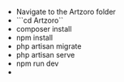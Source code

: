 - Navigate to the Artzoro folder
- ```cd Artzoro``
- composer install
- npm install
- php artisan migrate
- php artisan serve
- npm run dev
- 